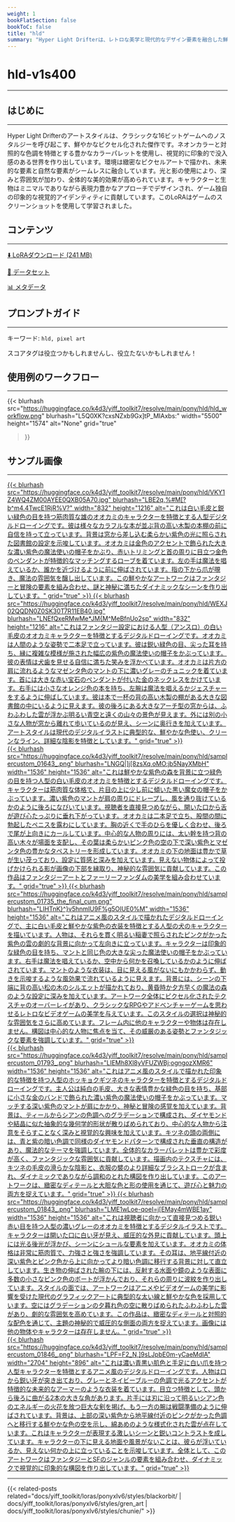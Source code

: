 ```yaml
---
weight: 1
bookFlatSection: false
bookToC: false
title: "hld"
summary: "Hyper Light Drifterは、レトロな美学と現代的なデザイン要素を融合した鮮やかなピクセルアートスタイルが特徴的な魅力的なビデオゲームです。このLoRAはゲームのスクリーンショットを使用して学習されました。"
---
```


<!--markdownlint-disable MD025 MD033 MD034 -->

# hld-v1s400

---

## はじめに

---

Hyper Light Drifterのアートスタイルは、クラシックな16ビットゲームへのノスタルジーを呼び起こす、鮮やかなピクセル化された傑作です。ネオンカラーと対照的な色調を特徴とする豊かなカラーパレットを使用し、視覚的に印象的で没入感のある世界を作り出しています。環境は緻密なピクセルアートで描かれ、未来的な要素と自然な要素がシームレスに融合しています。光と影の使用により、深みと雰囲気が加わり、全体的な美的効果が高められています。キャラクターと生物はミニマルでありながら表現力豊かなアプローチでデザインされ、ゲーム独自の印象的な視覚的アイデンティティに貢献しています。このLoRAはゲームのスクリーンショットを使用して学習されました。

## コンテンツ

---

[⬇️ LoRAダウンロード (241 MB)](https://huggingface.co/k4d3/yiff_toolkit7/resolve/main/pony/hld/hld-v1e400.safetensors)

[📐 データセット](https://huggingface.co/datasets/k4d3/hld)

[📊 メタデータ](https://huggingface.co/k4d3/yiff_toolkit7/resolve/main/pony/hld/hld-v1e400.json)

## プロンプトガイド

---

キーワード: `hld, pixel art`

スコアタグは役立つかもしれませんし、役立たないかもしれません！

## 使用例のワークフロー

---

{{< blurhash
  src="https://huggingface.co/k4d3/yiff_toolkit7/resolve/main/pony/hld/hld_workflow.png"
  blurhash="L5Q0XK?cxsNZxb9Gx]tP_MIAxbs:"
  width="5500"
  height="1574"
  alt="None"
  grid="true"
>}}

## サンプル画像

---

<div class="image-grid">
  <div class="image-grid-container">
    <a href="https://huggingface.co/k4d3/yiff_toolkit7/resolve/main/pony/hld/VKY1Z4WQ4ZM00AYEE0QXB05A70.jpg">
    {{< blurhash
      src="https://huggingface.co/k4d3/yiff_toolkit7/resolve/main/pony/hld/VKY1Z4WQ4ZM00AYEE0QXB05A70.jpg"
      blurhash="LBE2q,%#M[?b^m4.4TwcE1RjR%V?"
      width="832"
      height="1216"
      alt="これは白い毛皮と鋭い緑色の目を持つ筋肉質な雄のオオカミのキャラクターを特徴とする人型デジタルドローイングです。彼は様々なカラフルな本が並ぶ背の高い木製の本棚の前に自信を持って立っています。背景は窓から差し込む柔らかい紫色の光に照らされた図書館の設定を示唆しています。オオカミは金色のアクセントで飾られた大きな濃い紫色の魔法使いの帽子をかぶり、赤いトリミングと首の周りに目立つ金色のペンダントが特徴的なマッチングするローブを着ています。左の手は魔法を唱えているか、誰かを近づけるように前に伸ばされています。指の下から爪が覗き、魔法の雰囲気を醸し出しています。この鮮やかなアートワークはファンタジーと冒険の要素を組み合わせ、謎と神秘に満ちたダイナミックなシーンを作り出しています。"
      grid="true"
    >}}
    </a>
    <a href="https://huggingface.co/k4d3/yiff_toolkit7/resolve/main/pony/hld/WEXJ02QQDN0Z0SK30T7R11EB40.jpg">
    {{< blurhash
      src="https://huggingface.co/k4d3/yiff_toolkit7/resolve/main/pony/hld/WEXJ02QQDN0Z0SK30T7R11EB40.jpg"
      blurhash="LNEfQxeRMwMe*JM{M^MeBfnUo2sp"
      width="832"
      height="1216"
      alt="これはファンタジー設定における人型（アンスロ）の白い毛皮のオオカミキャラクターを特徴とするデジタルドローイングです。オオカミは人間のような姿勢で二本足で立っています。彼は鋭い緑色の目、尖った耳を持ち、縁に複雑な模様が施された幅広の紫色の魔法使いの帽子をかぶっています。彼の表情は犬歯を見せる自信に満ちた笑みを浮かべています。オオカミは片方の肩に流れるようなマゼンタ色のマントの下に濃いグレーのチュニックを着ています。首には大きな赤い宝石のペンダントが付いた金のネックレスをかけています。右手には小さなオレンジ色の本を持ち、左腕は魔法を唱えるかジェスチャーをするように伸ばしています。彼は本で一杯の背の高い木製の棚がある大きな図書館の中にいるように見えます。彼の後ろにある大きなアーチ型の窓からは、ふわふわした雲が浮かぶ明るい青空と遠くの山々の景色が見えます。外には別の小さな人物が窓から離れて歩いているのが見え、シーンに奥行きを加えています。アートスタイルは現代のデジタルイラストに典型的な、鮮やかな色使い、クリーンなライン、詳細な陰影を特徴としています。"
      grid="true"
    >}}
    </a>
  </div>
</div>

<div class="image-grid">
  <div class="image-grid-container">
    <a href="https://huggingface.co/k4d3/yiff_toolkit7/resolve/main/pony/hld/samplercustom_01643_.png">
    {{< blurhash
      src="https://huggingface.co/k4d3/yiff_toolkit7/resolve/main/pony/hld/samplercustom_01643_.png"
      blurhash="LNGQ|]j[8zsXq,oMO:jb5NayXMbH"
      width="1536"
      height="1536"
      alt="これは鮮やかな紫色の森を背景に立つ緑色の目を持つ人型の白い毛皮のオオカミを特徴とするデジタルドローイングです。キャラクターは筋肉質な体格で、片目の上に少し前に傾いた黒い魔女の帽子をかぶっています。濃い紫色のマントが肩の周りにドレープし、風を通り抜けているかのように後ろになびいています。視聴者を直接見つめながら、開いた口から舌が遊び心たっぷりに垂れ下がっています。オオカミは二本足で立ち、股間の間に勃起したペニスを露わにしています。胸の近くで手のひらを優しく合わせ、後ろで尾が上向きにカールしています。中心的な人物の周りには、太い幹を持つ背の高い木々が場面を支配し、その葉は柔らかいピンク色の空の下で深い紫色とマゼンタ色の豊かなタペストリーを形成しています。オオカミの下の地面は豊かで草が生い茂っており、設定に質感と深みを加えています。見えない物体によって投げかけられる影が画像の下部を縁取り、神秘的な雰囲気に貢献しています。この作品はファンタジーアートとファーリーファンダムの美学を組み合わせています。"
      grid="true"
    >}}
    </a>
    <a href="https://huggingface.co/k4d3/yiff_toolkit7/resolve/main/pony/hld/samplercustom_01735_the_final_cum.png">
    {{< blurhash
      src="https://huggingface.co/k4d3/yiff_toolkit7/resolve/main/pony/hld/samplercustom_01735_the_final_cum.png"
      blurhash="LIHTnK}^}v5hnmIU9F%g5OIUE0%M"
      width="1536"
      height="1536"
      alt="これはアニメ風のスタイルで描かれたデジタルドローイングで、主に白い毛皮と鮮やかな紫色の衣装を特徴とする人型の犬のキャラクターを描いています。人物は、それらを貫く明るい稲妻で照らされたピンクがかった紫色の雲の劇的な背景に向かって左向きに立っています。キャラクターは印象的な緑色の目を持ち、マントと同じ色の大きな尖った魔法使いの帽子をかぶっています。右手は魔法を唱えているか、空中から何かを召喚しているかのように伸ばされています。マントのような衣装は、目に見える風がないにもかかわらず、動きを示唆するような風効果で流れているように見えます。背景には、シーンの下端に背の高い松の木のシルエットが描かれており、黄昏時か夕方早くの魔法の森のような設定に深みを加えています。アートワーク全体にピクセル化されたテクスチャのオーバーレイがあり、クラシックなRPGやアドベンチャーゲームを思わせるレトロなビデオゲームの美学を与えています。このスタイルの選択は神秘的な雰囲気をさらに高めています。フレーム内に他のキャラクターや物体は存在しません。構図は中心的な人物に焦点を当て、その威厳のある姿勢とファンタジックな要素を強調しています。"
      grid="true"
    >}}
    </a>
  </div>
</div>

<div class="image-grid">
  <div class="image-grid-container">
    <a href="https://huggingface.co/k4d3/yiff_toolkit7/resolve/main/pony/hld/samplercustom_01793_.png">
    {{< blurhash
      src="https://huggingface.co/k4d3/yiff_toolkit7/resolve/main/pony/hld/samplercustom_01793_.png"
      blurhash="LIEMh8Xl8yVFUZWBj;ogngozXMR6"
      width="1536"
      height="1536"
      alt="これはアニメ風のスタイルで描かれた印象的な特徴を持つ人型のホッキョクギツネのキャラクターを特徴とするデジタルドローイングです。主人公は純白の毛皮、大きな表情豊かな緑色の目を持ち、基部に小さな金のバンドで飾られた濃い紫色の魔法使いの帽子をかぶっています。マッチする深い紫色のマントが肩にかかり、神秘と冒険の感覚を加えています。背景は、ティールからシアンの色調へのグラデーションで構成され、ダイヤモンドや結晶に似た抽象的な幾何学的形状が散りばめられており、中心的な人物から注意をそらすことなく深みと視覚的な興味を加えています。キツネの頭の両側には、青と紫の暗い色調で同様のダイヤモンドパターンで構成された垂直の構造があり、魔法的なテーマを強調しています。全体的なカラーパレットは豊かで彩度が高く、ファンタジックな雰囲気に貢献しています。描画内のテクスチャには、キツネの毛皮の滑らかな陰影と、衣服の襞のより詳細なブラシストロークが含まれ、ダイナミックでありながら調和のとれた構図を作り出しています。このアートワークは、緻密なディテールと大胆な色と形の使用を通じて、遊び心と魅力の両方を捉えています。"
      grid="true"
    >}}
    </a>
    <a href="https://huggingface.co/k4d3/yiff_toolkit7/resolve/main/pony/hld/samplercustom_01843_.png">
    {{< blurhash
      src="https://huggingface.co/k4d3/yiff_toolkit7/resolve/main/pony/hld/samplercustom_01843_.png"
      blurhash="LME1wLoe-qoeI=j[EMay4mWBE1ay"
      width="1536"
      height="1536"
      alt="これは視聴者に向かって直接見つめる鋭い赤い目を持つ人型の濃いグレーのオオカミを特徴とするデジタルイラストです。キャラクターは開いた口に白い牙が見え、威圧的な外見に貢献しています。頭上には光る後光が浮かび、シーンにシュールな要素を加えています。オオカミの体格は非常に筋肉質で、力強さと強さを強調しています。その耳は、地平線付近の深い紫色とピンク色から上に向かってより暗い色調に移行する背景に対して直立しています。生き物の伸ばされた腕の下には、反射する水面や鏡のような表面に多数の小さなピンク色のボートが浮かんでおり、それらの周りに波紋を作り出しています。スタイルの面では、アートワークはアニメやビデオゲームの美学に影響を受けた現代のグラフィックアートに典型的な太い線と鮮やかな色を採用しています。空にはグラデーションの夕暮れ色の空に散りばめられたふわふわした雲があり、劇的な雰囲気を高めています。この作品は、緻密なディテールと対照的な配色を通じて、主題の神秘的で威圧的な側面の両方を捉えています。画像には他の物体やキャラクターは存在しません。"
      grid="true"
    >}}
    </a>
  </div>
</div>

<div class="image-grid">
  <div class="image-grid-container">
    <a href="https://huggingface.co/k4d3/yiff_toolkit7/resolve/main/pony/hld/samplercustom_01846_.png">
    {{< blurhash
      src="https://huggingface.co/k4d3/yiff_toolkit7/resolve/main/pony/hld/samplercustom_01846_.png"
      blurhash="LPF=F2_N,]9sLJpbE0m-yCaeMdIA"
      width="2704"
      height="896"
      alt="これは濃い青黒い肌色と手足に白い爪を持つ人型キャラクターを特徴とするアニメ風のデジタルドローイングです。人物は口から鋭い牙が突き出ており、グレーとネイビーブルーの色調で光るアクセントが特徴的な未来的なアーマーのような衣装を着ています。目立つ特徴として、頭から後ろに曲がる2本の大きな角があります。片手には刃に沿って明るいシアン色のエネルギーの火花を放つ巨大な剣を掲げ、もう一方の腕は戦闘準備のように伸ばされています。背景は、上部の深い紫色から地平線付近のピンクがかった色調へと移行する鮮やかな色の空を示し、綿あめのような様式化された雲が点在しています。これはキャラクターが表現する激しいシーンと鋭いコントラストを成しています。キャラクターの下に見える地面や風景がないことは、彼らが浮いているか、見えない何かの上に立っていることを示唆しています。全体として、このアートワークはファンタジーとSFのジャンルの要素を組み合わせ、ダイナミックで視覚的に印象的な構図を作り出しています。"
      grid="true"
    >}}
    </a>
  </div>
</div>

---

{{< related-posts related="docs/yiff_toolkit/loras/ponyxlv6/styles/blackorbit/ | docs/yiff_toolkit/loras/ponyxlv6/styles/gren_art | docs/yiff_toolkit/loras/ponyxlv6/styles/chunie/" >}}
